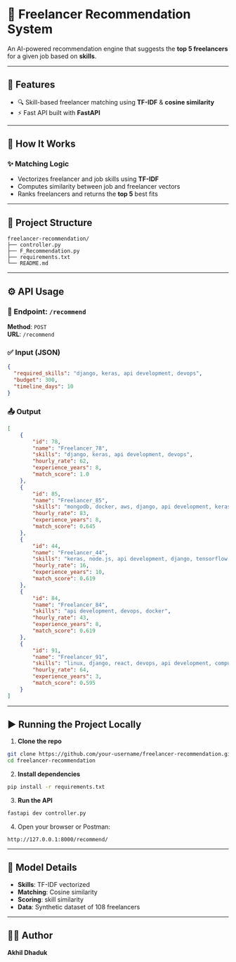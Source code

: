 # 🚀 Freelancer Recommendation System

An AI-powered recommendation engine that suggests the **top 5 freelancers** for a given job based on **skills**.

---

## 📌 Features

- 🔍 Skill-based freelancer matching using **TF-IDF** & **cosine similarity**
- ⚡ Fast API built with **FastAPI**

---

## 🧠 How It Works

### ✨ Matching Logic

- Vectorizes freelancer and job skills using **TF-IDF**
- Computes similarity between job and freelancer vectors
- Ranks freelancers and returns the **top 5** best fits

---

## 📁 Project Structure

```
freelancer-recommendation/
├── controller.py
├── F_Recommendation.py
├── requirements.txt
└── README.md
```

---

## ⚙️ API Usage

### 🔗 Endpoint: `/recommend`

**Method**: `POST`  
**URL**: `/recommend`

### ✅ Input (JSON)
```json
{
  "required_skills": "django, keras, api development, devops",
  "budget": 300,
  "timeline_days": 10
}
```

### 📤 Output
```json
[
    {
        "id": 78,
        "name": "Freelancer_78",
        "skills": "django, keras, api development, devops",
        "hourly_rate": 62,
        "experience_years": 8,
        "match_score": 1.0
    },
    {
        "id": 85,
        "name": "Freelancer_85",
        "skills": "mongodb, docker, aws, django, api development, keras",
        "hourly_rate": 83,
        "experience_years": 8,
        "match_score": 0.645
    },
    {
        "id": 44,
        "name": "Freelancer_44",
        "skills": "keras, node.js, api development, django, tensorflow, mongodb",
        "hourly_rate": 16,
        "experience_years": 10,
        "match_score": 0.619
    },
    {
        "id": 84,
        "name": "Freelancer_84",
        "skills": "api development, devops, docker",
        "hourly_rate": 43,
        "experience_years": 8,
        "match_score": 0.619
    },
    {
        "id": 91,
        "name": "Freelancer_91",
        "skills": "linux, django, react, devops, api development, computer vision",
        "hourly_rate": 64,
        "experience_years": 3,
        "match_score": 0.595
    }
]
```

---

## ▶️ Running the Project Locally

1. **Clone the repo**
```bash
git clone https://github.com/your-username/freelancer-recommendation.git
cd freelancer-recommendation
```

2. **Install dependencies**
```bash
pip install -r requirements.txt
```

3. **Run the API**
```bash
fastapi dev controller.py
```

4. Open your browser or Postman:
```
http://127.0.0.1:8000/recommend/
```

---

## 🧪 Model Details

- **Skills**: TF-IDF vectorized
- **Matching**: Cosine similarity
- **Scoring**: skill similarity
- **Data**: Synthetic dataset of 108 freelancers

---

## 👨‍💻 Author

**Akhil Dhaduk**  
